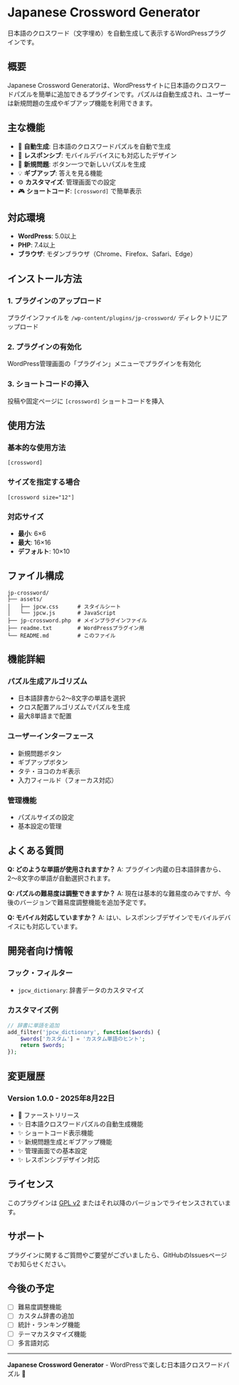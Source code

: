 # Japanese Crossword Generator

日本語のクロスワード（文字埋め）を自動生成して表示するWordPressプラグインです。

## 概要

Japanese Crossword Generatorは、WordPressサイトに日本語のクロスワードパズルを簡単に追加できるプラグインです。パズルは自動生成され、ユーザーは新規問題の生成やギブアップ機能を利用できます。

## 主な機能

- 🎯 **自動生成**: 日本語のクロスワードパズルを自動で生成
- 📱 **レスポンシブ**: モバイルデバイスにも対応したデザイン
- 🔄 **新規問題**: ボタン一つで新しいパズルを生成
- 💡 **ギブアップ**: 答えを見る機能
- ⚙️ **カスタマイズ**: 管理画面での設定
- 🎮 **ショートコード**: `[crossword]` で簡単表示

## 対応環境

- **WordPress**: 5.0以上
- **PHP**: 7.4以上
- **ブラウザ**: モダンブラウザ（Chrome、Firefox、Safari、Edge）

## インストール方法

### 1. プラグインのアップロード
プラグインファイルを `/wp-content/plugins/jp-crossword/` ディレクトリにアップロード

### 2. プラグインの有効化
WordPress管理画面の「プラグイン」メニューでプラグインを有効化

### 3. ショートコードの挿入
投稿や固定ページに `[crossword]` ショートコードを挿入

## 使用方法

### 基本的な使用方法
```
[crossword]
```

### サイズを指定する場合
```
[crossword size="12"]
```

### 対応サイズ
- **最小**: 6×6
- **最大**: 16×16
- **デフォルト**: 10×10

## ファイル構成

```
jp-crossword/
├── assets/
│   ├── jpcw.css      # スタイルシート
│   └── jpcw.js       # JavaScript
├── jp-crossword.php  # メインプラグインファイル
├── readme.txt        # WordPressプラグイン用
└── README.md         # このファイル
```

## 機能詳細

### パズル生成アルゴリズム
- 日本語辞書から2〜8文字の単語を選択
- クロス配置アルゴリズムでパズルを生成
- 最大8単語まで配置

### ユーザーインターフェース
- 新規問題ボタン
- ギブアップボタン
- タテ・ヨコのカギ表示
- 入力フィールド（フォーカス対応）

### 管理機能
- パズルサイズの設定
- 基本設定の管理

## よくある質問

**Q: どのような単語が使用されますか？**
A: プラグイン内蔵の日本語辞書から、2〜8文字の単語が自動選択されます。

**Q: パズルの難易度は調整できますか？**
A: 現在は基本的な難易度のみですが、今後のバージョンで難易度調整機能を追加予定です。

**Q: モバイル対応していますか？**
A: はい、レスポンシブデザインでモバイルデバイスにも対応しています。

## 開発者向け情報

### フック・フィルター
- `jpcw_dictionary`: 辞書データのカスタマイズ

### カスタマイズ例
```php
// 辞書に単語を追加
add_filter('jpcw_dictionary', function($words) {
    $words['カスタム'] = 'カスタム単語のヒント';
    return $words;
});
```

## 変更履歴

### Version 1.0.0 - 2025年8月22日
- 🎉 ファーストリリース
- ✨ 日本語クロスワードパズルの自動生成機能
- ✨ ショートコード表示機能
- ✨ 新規問題生成とギブアップ機能
- ✨ 管理画面での基本設定
- ✨ レスポンシブデザイン対応

## ライセンス

このプラグインは [GPL v2](http://www.gnu.org/licenses/gpl-2.0.html) またはそれ以降のバージョンでライセンスされています。

## サポート

プラグインに関するご質問やご要望がございましたら、GitHubのIssuesページでお知らせください。

## 今後の予定

- [ ] 難易度調整機能
- [ ] カスタム辞書の追加
- [ ] 統計・ランキング機能
- [ ] テーマカスタマイズ機能
- [ ] 多言語対応

---

**Japanese Crossword Generator** - WordPressで楽しむ日本語クロスワードパズル 🎯

